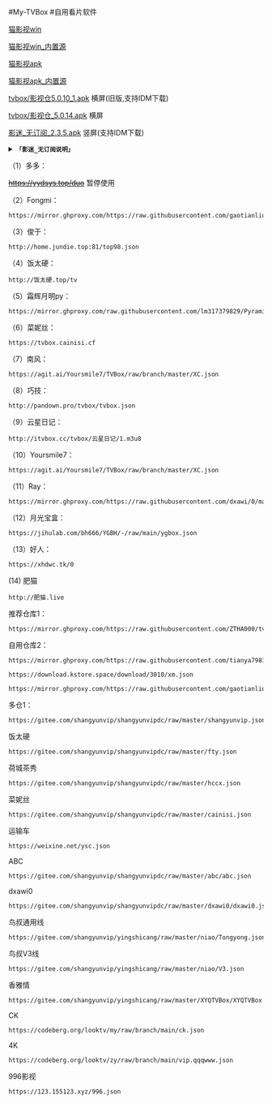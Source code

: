 #My-TVBox
#自用看片软件

[猫影视win](https://mirror.ghproxy.com/https://github.com/catvod/CatVodOpen/releases/download/1.1.0/windows_release_open_1.1.0_fix1.7z)

[猫影视win_内置源](https://mirror.ghproxy.com/https://raw.githubusercontent.com/chaoduzj/my-tvbox/main/CatVodOpen/catvod_windows_release_open_1.1.0_fix2_%E5%86%85%E7%BD%AE.7z)

[猫影视apk](https://mirror.ghproxy.com/https://github.com/catvod/CatVodOpen/releases/download/1.1.0/android_open_1.1.0_fix2.apk)

[猫影视apk_内置源](https://mirror.ghproxy.com/https://raw.githubusercontent.com/chaoduzj/my-tvbox/main/CatVodOpen/android_open_1.1.0_fix2_%E5%86%85%E7%BD%AE.apk)

[tvbox/影视仓5.0.10_1.apk](https://mirror.ghproxy.com/https://raw.githubusercontent.com/chaoduzj/my-tvbox/main/tvbox%E6%89%8B%E6%9C%BA%E7%89%88/%E5%BD%B1%E8%A7%86%E4%BB%935.0.10_1.apk)   横屏(旧版,支持IDM下载)

[tvbox/影视仓_5.0.14.apk](https://mirror.ghproxy.com/https://raw.githubusercontent.com/chaoduzj/my-tvbox/main/tvbox%E6%89%8B%E6%9C%BA%E7%89%88/%E5%BD%B1%E8%A7%86%E4%BB%93TV%E7%89%88_5.0.14%20.apk)   横屏

[影迷_无订阅_2.3.5.apk](https://mirror.ghproxy.com/https://github.com/chaoduzj/my-tvbox/releases/download/tvbox/_._2.3.5.apk)   竖屏(支持IDM下载)
    <details>
    <summary><code><strong>「影迷_无订阅说明」</strong></code></summary>

打开应用,我的-发给朋友里有订阅

[原版下载123pan:](https://www.123pan.com/s/OCZRVv-nx6V3.html)

这是一些订阅，一次复制一行，添加到影迷就能用了。(影视仓同,推荐第一个)

[gaotianliuyun](https://github.com/gaotianliuyun/gao)维护的本地接口

原
~~~~
https://github.com/gaotianliuyun/gao/archive/refs/heads/master.zip
~~~~

加速1

~~~~
https://gh.ddlc.top/https://github.com/gaotianliuyun/gao/archive/refs/heads/master.zip
~~~~

加速2
~~~~
https://mirror.ghproxy.com/https://github.com/gaotianliuyun/gao/archive/refs/heads/master.zip
~~~~


加速3
~~~~
https://gh.api.99988866.xyz/https://github.com/gaotianliuyun/gao/archive/refs/heads/master.zip
~~~~
</details>


（1）多多：


~~https://yydsys.top/duo~~ 暂停使用


（2）Fongmi：

~~~
https://mirror.ghproxy.com/https://raw.githubusercontent.com/gaotianliuyun/fongmi/main/json/config.json
~~~

（3）俊于：

~~~
http://home.jundie.top:81/top98.json
~~~

（4）饭太硬：

~~~
http://饭太硬.top/tv
~~~

（5）霜辉月明py：

~~~
https://mirror.ghproxy.com/raw.githubusercontent.com/lm317379829/PyramidStore/pyramid/py.json
~~~

（6）菜妮丝：

~~~
https://tvbox.cainisi.cf
~~~

（7）南风：

~~~
https://agit.ai/Yoursmile7/TVBox/raw/branch/master/XC.json
~~~

（8）巧技：

~~~
http://pandown.pro/tvbox/tvbox.json
~~~

（9）云星日记：

~~~
http://itvbox.cc/tvbox/云星日记/1.m3u8
~~~
（10）Yoursmile7：

~~~
https://agit.ai/Yoursmile7/TVBox/raw/branch/master/XC.json
~~~

（11）Ray：

~~~
https://mirror.ghproxy.com/https://raw.githubusercontent.com/dxawi/0/main/0.json
~~~

（12）月光宝盒：

~~~
https://jihulab.com/bh666/YGBH/-/raw/main/ygbox.json
~~~

（13）好人：

~~~
https://xhdwc.tk/0
~~~

 (14) 肥猫
 
~~~~
http://肥猫.live
~~~~

推荐仓库1：

~~~~
https://mirror.ghproxy.com/https://raw.githubusercontent.com/ZTHA000/tvbox/main/gyckname.json
~~~~

自用仓库2：

~~~~
https://mirror.ghproxy.com/https://raw.githubusercontent.com/tianya7981/jiekou/main/0709
~~~~

~~~~
https://download.kstore.space/download/3010/xm.json
~~~~

~~~~
https://mirror.ghproxy.com/https://raw.githubusercontent.com/gaotianliuyun/gao/master/0825.json
~~~~

多仓1：
~~~~
https://gitee.com/shangyunvip/shangyunvipdc/raw/master/shangyunvip.json
~~~~
饭太硬
~~~~
https://gitee.com/shangyunvip/shangyunvipdc/raw/master/fty.json
~~~~
荷城茶秀
~~~~
https://gitee.com/shangyunvip/shangyunvipdc/raw/master/hccx.json
~~~~
菜妮丝
~~~~
https://gitee.com/shangyunvip/shangyunvipdc/raw/master/cainisi.json
~~~~

运输车
~~~~
https://weixine.net/ysc.json
~~~~
ABC
~~~~
https://gitee.com/shangyunvip/shangyunvipdc/raw/master/abc/abc.json
~~~~

dxawi0
~~~~
https://gitee.com/shangyunvip/shangyunvipdc/raw/master/dxawi0/dxawi0.json
~~~~

鸟叔通用线
~~~~~
https://gitee.com/shangyunvip/yingshicang/raw/master/niao/Tongyong.json
~~~~~
鸟叔V3线
~~~~
https://gitee.com/shangyunvip/yingshicang/raw/master/niao/V3.json
~~~~
香雅情
~~~~
https://gitee.com/shangyunvip/yingshicang/raw/master/XYQTVBox/XYQTVBox.json
~~~~
CK
~~~~
https://codeberg.org/looktv/my/raw/branch/main/ck.json
~~~~
4K
~~~~
https://codeberg.org/looktv/zy/raw/branch/main/vip.qqqwww.json
~~~~
996影视
~~~~
https://123.155123.xyz/996.json
~~~~


